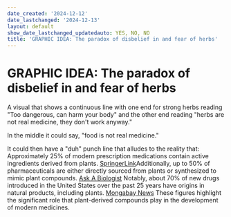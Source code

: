 ```yaml
---
date_created: '2024-12-12'
date_lastchanged: '2024-12-13'
layout: default
show_date_lastchanged_updatedauto: YES, NO, NO
title: 'GRAPHIC IDEA: The paradox of disbelief in and fear of herbs'
---
```


# GRAPHIC IDEA: The paradox of disbelief in and fear of herbs

A visual that shows a continuous line with one end for strong herbs reading "Too dangerous, can harm your body" and the other end reading "herbs are not real medicine, they don't work anyway."

In the middle it could say, "food is not real medicine."

It could then have a "duh" punch line that alludes to the reality that: Approximately 25% of modern prescription medications contain active ingredients derived from plants. [SpringerLink](https://link.springer.com/chapter/10.1007/978-1-4615-1455-8_4?utm_source=chatgpt.com)Additionally, up to 50% of pharmaceuticals are either directly sourced from plants or synthesized to mimic plant compounds. [Ask A Biologist](https://askabiologist.asu.edu/explore/natures-medicine?utm_source=chatgpt.com) Notably, about 70% of new drugs introduced in the United States over the past 25 years have origins in natural products, including plants. [Mongabay News](https://news.mongabay.com/2007/03/70-of-new-drugs-come-from-mother-nature/?utm_source=chatgpt.com) These figures highlight the significant role that plant-derived compounds play in the development of modern medicines.